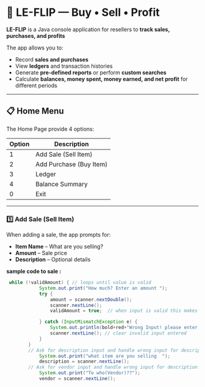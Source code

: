 # 🤑 LE-FLIP — Buy • Sell • Profit

**LE-FLIP** is a Java console application for resellers to **track sales, purchases, and profits** 

The app allows you to:

- Record **sales and purchases**
- View **ledgers** and transaction histories
- Generate **pre-defined reports** or perform **custom searches**
- Calculate **balances, money spent, money earned, and net profit** for different periods

---

## 📋 Home Menu

The Home Page provide 4 options:

| Option | Description |
|--------|-------------|
| 1 | Add Sale (Sell Item) |
| 2 | Add Purchase (Buy Item) |
| 3 | Ledger |
| 4 | Balance Summary |
| 0 | Exit |
 
  
---

### 1️⃣ Add Sale (Sell Item)

When adding a sale, the app prompts for:

- **Item Name** – What are you selling?
- **Amount** – Sale price
- **Description** – Optional details

**sample code to sale :**

```java
 while (!validAmount) { // loops until value is valid
            System.out.print("How much? Enter an amount ");
            try {
                amount = scanner.nextDouble();
                scanner.nextLine();
                validAmount = true;  // when input is valid this makes the loop exit

            } catch (InputMismatchException e) {
                System.out.println(bold+red+"Wrong Input! please enter an amount in $ "+reset);
                scanner.nextLine(); // clear invalid input entered
            }
        }
        // Ask for description input and handle wrong input for description
            System.out.print("what item are you selling  ");
            description = scanner.nextLine();
        // Ask for vendor input and handle wrong input for description
            System.out.print("To who(Vendor)??");
            vendor = scanner.nextLine();
